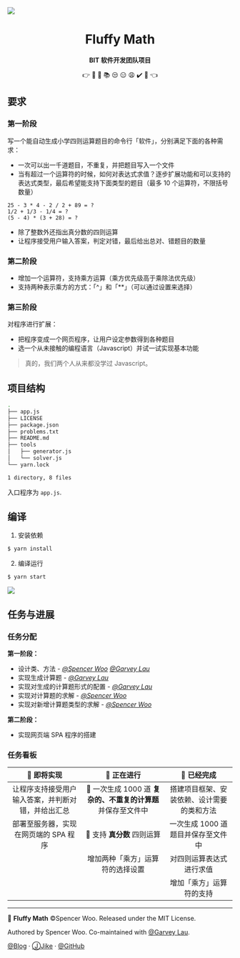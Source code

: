 ![](https://i.loli.net/2018/12/30/5c28e1c49ea2a.png)

<div align="center">

<h1>Fluffy Math</h1>

<p><strong>BIT 软件开发团队项目</strong></p>

<p>👉  🔢  📝  📚  😒  😑  😩  ✔️  📓  👈</p>

<!-- <h3>
<a href="https://github.com/spencerwooo/Sudoku">项目主页</a>
<span> · </span>
<a href="https://spencerwoo.com/Sudoku">博客首页</a>
<span> · </span>
<a href="https://spencerwoo.com/Sudoku/Progress">开发历程</a>
</h3> -->

</div>

## 要求

### 第一阶段

写一个能自动生成小学四则运算题目的命令行「软件」，分别满足下面的各种需求：

- 一次可以出一千道题目，不重复，并把题目写入一个文件
- 当有超过一个运算符的时候，如何对表达式求值？逐步扩展功能和可以支持的表达式类型，最后希望能支持下面类型的题目（最多 10 个运算符，不限括号数量）

```
25 - 3 * 4 - 2 / 2 + 89 = ?
1/2 + 1/3 - 1/4 = ?
(5 - 4) * (3 + 28) = ?
```

- 除了整数外还指出真分数的四则运算
- 让程序接受用户输入答案，判定对错，最后给出总对、错题目的数量

### 第二阶段

- 增加一个运算符，支持乘方运算（乘方优先级高于乘除法优先级）
- 支持两种表示乘方的方式：「^」和「\*\*」（可以通过设置来选择）

### 第三阶段

对程序进行扩展：

- 把程序变成一个网页程序，让用户设定参数得到各种题目
- 选一个从未接触的编程语言（Javascript）并试一试实现基本功能

> 真的，我们两个人从来都没学过 Javascript。

## 项目结构

```bash
.
├── app.js
├── LICENSE
├── package.json
├── problems.txt
├── README.md
├── tools
│   ├── generator.js
│   └── solver.js
└── yarn.lock

1 directory, 8 files
```

入口程序为 `app.js`.

## 编译

1. 安装依赖

```bash
$ yarn install
```

2. 编译运行

```bash
$ yarn start
```

![](https://i.loli.net/2019/01/01/5c2b605aed55a.png)

## 任务与进展

### 任务分配

**第一阶段：**

- 设计类、方法 - *[@Spencer Woo](https://github.com/spencerwooo)* *[@Garvey Lau](https://github.com/Garvey98)*
- 实现生成计算题 - *[@Garvey Lau](https://github.com/Garvey98)*
- 实现对生成的计算题形式的配置 - *[@Garvey Lau](https://github.com/Garvey98)*
- 实现对计算题的求解 - *[@Spencer Woo](https://github.com/spencerwooo)*
- 实现对新增计算题类型的求解 - *[@Spencer Woo](https://github.com/spencerwooo)*

**第二阶段：**

- 实现网页端 SPA 程序的搭建

### 任务看板

|                    🌠 即将实现                     |                  🚀 正在进行                  |                🌈 已经完成                 |
| :------------------------------------------------: | :-------------------------------------------: | :----------------------------------------: |
| 让程序支持接受用户输入答案，并判断对错，并给出汇总 | 🚩 一次生成 1000 道 **复杂的、不重复的计算题** 并保存至文件中 | 搭建项目框架、安装依赖、设计需要的类和方法 |
|       部署至服务器，实现在网页端的 SPA 程序        |             🚩 支持 **真分数** 四则运算             |     一次生成 1000 道题目并保存至文件中     |
|                                                    |       增加两种「乘方」运算符的选择设置        |          对四则运算表达式进行求值          |
|                                                    |                                               |          增加「乘方」运算符的支持          |

---

🔢 **Fluffy Math** ©Spencer Woo. Released under the MIT License.

Authored by Spencer Woo. Co-maintained with [@Garvey Lau](https://github.com/Garvey98).

[@Blog](https://spencerwoo.com/) · [ⒿJike](https://web.okjike.com/user/4DDA0425-FB41-4188-89E4-952CA15E3C5E/post) · [@GitHub](https://github.com/spencerwooo)
